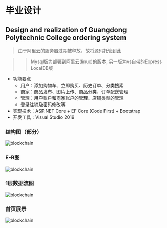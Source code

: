 # 毕业设计

## Design and realization of Guangdong Polytechnic College ordering system

> 由于阿里云的服务器过期被释放，故将源码托管到此

>> Mysql版为部署到阿里云(linux)的版本, 另一版为vs自带的Express LocalDB版

- 功能要点
   - 用户：添加购物车、立即购买、历史订单、分类搜索
   - 商家：商品发布、图片上传、商品分类、订单配送管理
   - 管理：用户账户和商家账户的管理、店铺类型的管理
   - 登录注销及密码修改等
- 实现技术：ASP.NET Core + EF Core (Code First) + Bootstrap
- 开发工具：Visual Studio 2019

### 结构图（部分）

![blockchain](https://ss0.bdstatic.com/70cFvHSh_Q1YnxGkpoWK1HF6hhy/it/u=702257389,1274025419&fm=27&gp=0.jpg "区块链")


### E-R图

![blockchain](https://ss0.bdstatic.com/70cFvHSh_Q1YnxGkpoWK1HF6hhy/it/u=702257389,1274025419&fm=27&gp=0.jpg "区块链")


### 1层数据流图

![blockchain](https://ss0.bdstatic.com/70cFvHSh_Q1YnxGkpoWK1HF6hhy/it/u=702257389,1274025419&fm=27&gp=0.jpg "区块链")


### 首页展示

![blockchain](https://ss0.bdstatic.com/70cFvHSh_Q1YnxGkpoWK1HF6hhy/it/u=702257389,1274025419&fm=27&gp=0.jpg "区块链")
